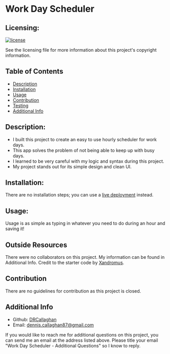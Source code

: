# Work Day Scheduler

  ## Licensing:
  [![license](https://img.shields.io/badge/license-MIT_License-blue)](https://shields.io/)

  See the licensing file for more information about this project's copyright information.

  ## Table of Contents
  - [Description](#description)
  - [Installation](#installation)
  - [Usage](#usage)
  - [Contribution](#contribution)
  - [Testing](#testing)
  - [Additional Info](#additional-info)

  ## Description:
  - I built this project to create an easy to use hourly scheduler for work days.
  - This app solves the problem of not being able to keep up with busy days.
  - I learned to be very careful with my logic and syntax during this project.
  - My project stands out for its simple design and clean UI.

  ## Installation:
  There are no installation steps; you can use a [live deployment](https://drcallaghan.github.io/work-day-scheduler/) instead.

  ## Usage:
  Usage is as simple as typing in whatever you need to do during an hour and saving it!

  ## Outside Resources
  There were no collaborators on this project. My information can be found in Additional Info.
  Credit to the starter code by [Xandromus](https://github.com/coding-boot-camp/super-disco).


  ## Contribution
  There are no guidelines for contribution as this project is closed.

  ## Additional Info
  - Github: [DRCallaghan](https://github.com/DRCallaghan)
  - Email: dennis.callaghan87@gmail.com

  If you would like to reach me for additional questions on this project, you can send me an email at the address listed above. Please title your email "Work Day Scheduler - Additional Questions" so I know to reply.